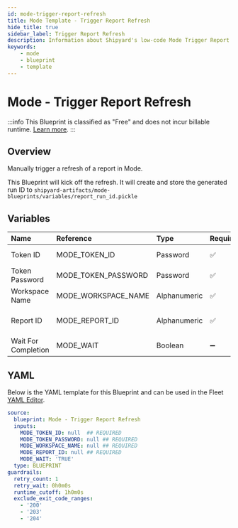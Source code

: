 ```yaml
---
id: mode-trigger-report-refresh
title: Mode Template - Trigger Report Refresh
hide_title: true
sidebar_label: Trigger Report Refresh
description: Information about Shipyard's low-code Mode Trigger Report Refresh blueprint. Trigger a Mode report to refresh immediately. 
keywords:
    - mode
    - blueprint
    - template
---
```


# Mode - Trigger Report Refresh

:::info
This Blueprint is classified as "Free" and does not incur billable runtime. [Learn more](../../reference/blueprints/blueprint-library/blueprint-library-overview.md#free-blueprints).
:::

## Overview
Manually trigger a refresh of a report in Mode.

This Blueprint will kick off the refresh. It will create and store the generated run ID to `shipyard-artifacts/mode-blueprints/variables/report_run_id.pickle`

## Variables

| Name | Reference | Type | Required | Default | Options | Description |
|:-----|:----------|:-----|:---------|:--------|:--------|:------------|
| Token ID | MODE_TOKEN_ID  | Password |:white_check_mark: | - | - | The ID of the Token used to authenticate with Mode. |
| Token Password | MODE_TOKEN_PASSWORD  | Password |:white_check_mark: | - | - | The Token Password associated to the Token ID used to authenticate with Mode. |
| Workspace Name | MODE_WORKSPACE_NAME  | Alphanumeric |:white_check_mark: | - | - | Typically found in the URL structure as https://app.mode.com/ACCOUNT_NAME/ |
| Report ID | MODE_REPORT_ID  | Alphanumeric |:white_check_mark: | - | - | Numeric ID of the report you want to download, typically found at the end of the URL. |
| Wait For Completion | MODE_WAIT  | Boolean |:heavy_minus_sign: | `TRUE` | - | Enable if you want this vessel to wait for the report to refresh before exiting |


## YAML
Below is the YAML template for this Blueprint and can be used in the Fleet [YAML Editor](../../reference/fleets/yaml-editor.md).
```yaml
source:
  blueprint: Mode - Trigger Report Refresh
  inputs:
    MODE_TOKEN_ID: null  ## REQUIRED
    MODE_TOKEN_PASSWORD: null ## REQUIRED
    MODE_WORKSPACE_NAME: null ## REQUIRED
    MODE_REPORT_ID: null ## REQUIRED
    MODE_WAIT: 'TRUE'
  type: BLUEPRINT
guardrails:
  retry_count: 1
  retry_wait: 0h0m0s
  runtime_cutoff: 1h0m0s
  exclude_exit_code_ranges:
    - '200'
    - '203'
    - '204'

```

